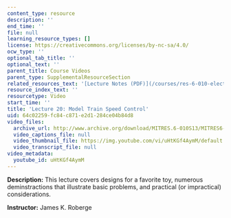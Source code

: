 ```yaml
---
content_type: resource
description: ''
end_time: ''
file: null
learning_resource_types: []
license: https://creativecommons.org/licenses/by-nc-sa/4.0/
ocw_type: ''
optional_tab_title: ''
optional_text: ''
parent_title: Course Videos
parent_type: SupplementalResourceSection
related_resources_text: '[Lecture Notes (PDF)](/courses/res-6-010-electronic-feedback-systems-spring-2013/resources/mitres_6-010s13_lec20)'
resource_index_text: ''
resourcetype: Video
start_time: ''
title: 'Lecture 20: Model Train Speed Control'
uid: 64c02259-fc84-c871-e2d1-284ce04b84d8
video_files:
  archive_url: http://www.archive.org/download/MITRES.6-010S13/MITRES6-010S13_lec20_300k.mp4
  video_captions_file: null
  video_thumbnail_file: https://img.youtube.com/vi/uHtKGf4AymM/default.jpg
  video_transcript_file: null
video_metadata:
  youtube_id: uHtKGf4AymM
---
```


**Description:** This lecture covers designs for a favorite toy, numerous deminstractions that illustrate basic problems, and practical (or impractical) considerations.

**Instructor:** James K. Roberge

